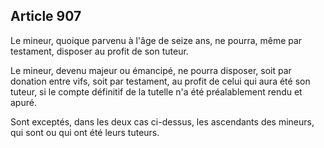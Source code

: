 Article 907
----
Le mineur, quoique parvenu à l'âge de seize ans, ne pourra, même par testament,
disposer au profit de son tuteur.

Le mineur, devenu majeur ou émancipé, ne pourra disposer, soit par donation
entre vifs, soit par testament, au profit de celui qui aura été son tuteur, si
le compte définitif de la tutelle n'a été préalablement rendu et apuré.

Sont exceptés, dans les deux cas ci-dessus, les ascendants des mineurs, qui sont
ou qui ont été leurs tuteurs.
